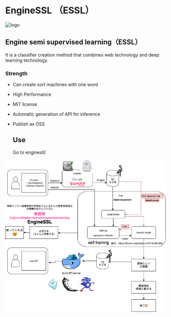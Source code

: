 # EngineSSL （ESSL）

![logo](/Users/umemiya/Desktop/EngineSSL/src/essl_logo.png)

## Engine semi supervised learning（ESSL）

It is a classifier creation method that combines web technology and deep learning technology.

### Strength

* Can create sort machines with one word

* High Performance

* MIT license

* Automatic generation of API for inference

* Publish as OSS

    

  ## Use

  Go to enginesll/



![archtechture](./src/master_arch.png)

